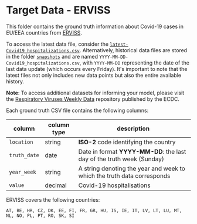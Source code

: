 # Target Data - ERVISS

This folder contains the ground truth information about Covid-19 cases in EU/EEA countries from [ERVISS](https://erviss.org/).

To access the latest data file, consider the [`latest-Covid19_hospitalizations.csv`]((https://github.com/european-modelling-hubs/RespiCast-Covid19/blob/main/target-data/ERVISS/latest-Covid19_hospitalizations.csv)). Alternatively, historical data files are stored in the folder [`snapshots`](https://github.com/european-modelling-hubs/RespiCast-Covid19/tree/main/target-data/ERVISS/snapshots) and are named `YYYY-MM-DD-Covid19_hospitalizations.csv`, with `YYYY-MM-DD` representing the date of the last data update (which occurs every Friday). It's important to note that the latest files not only includes new data points but also the entire available history.

**Note**: To access additional datasets for informing your model, please visit the [Respiratory Viruses Weekly Data](https://github.com/EU-ECDC/Respiratory_viruses_weekly_data/tree/main) repository published by the ECDC.

Each ground truth CSV file contains the following columns:

| column | column type | description |
| -------- | -------- | ------- |
| `location` | string | **ISO-2** code identifying the country |
| `truth_date` | date | Date in format **YYYY-MM-DD**: the last day of the truth week (Sunday)|
| `year_week` | string | A string denoting the year and week to which the truth data corresponds |
| `value ` | decimal | Covid-19 hospitalisations


ERVISS covers the following countries: 

    AT, BE, HR, CZ, DK, EE, FI, FR, GR, HU, IS, IE, IT, LV, LT, LU, MT, NL, NO, PL, PT, RO, SK, SI

